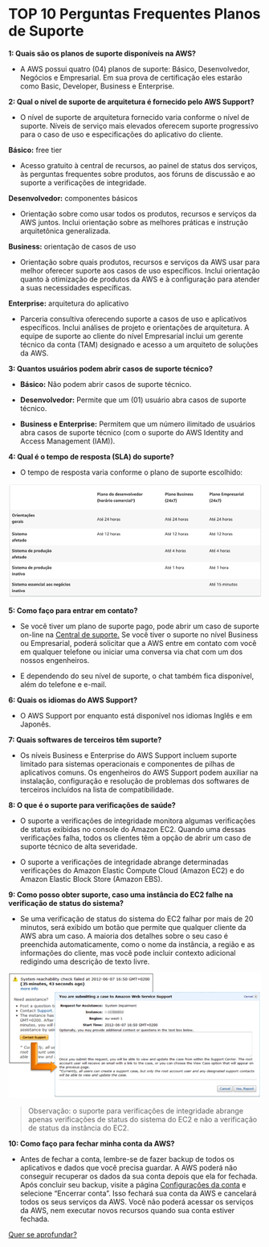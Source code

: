 # TOP 10 Perguntas Frequentes Planos de Suporte

__1: Quais são os planos de suporte disponíveis na AWS?__

* A AWS possui quatro (04) planos de suporte: Básico, Desenvolvedor, Negócios e Empresarial. Em sua prova de certificação eles estarão como Basic, Developer, Business e Enterprise.

__2: Qual o nível de suporte de arquitetura é fornecido pelo AWS Support?__

* O nível de suporte de arquitetura fornecido varia conforme o nível de suporte. Níveis de serviço mais elevados oferecem suporte progressivo para o caso de uso e especificações do aplicativo do cliente.

__Básico:__ free tier
* Acesso gratuito à central de recursos, ao painel de status dos serviços, às perguntas frequentes sobre produtos, aos fóruns de discussão e ao suporte a verificações de integridade.

__Desenvolvedor:__ componentes básicos
* Orientação sobre como usar todos os produtos, recursos e serviços da AWS juntos. Inclui orientação sobre as melhores práticas e instrução arquitetônica generalizada.

__Business:__ orientação de casos de uso
* Orientação sobre quais produtos, recursos e serviços da AWS usar para melhor oferecer suporte aos casos de uso específicos. Inclui orientação quanto à otimização de produtos da AWS e à configuração para atender a suas necessidades específicas.

__Enterprise:__ arquitetura do aplicativo
* Parceria consultiva oferecendo suporte a casos de uso e aplicativos específicos. Inclui análises de projeto e orientações de arquitetura. A equipe de suporte ao cliente do nível Empresarial inclui um gerente técnico da conta (TAM) designado e acesso a um arquiteto de soluções da AWS.

__3: Quantos usuários podem abrir casos de suporte técnico?__

* __Básico:__ Não podem abrir casos de suporte técnico.

* __Desenvolvedor:__ Permite que um (01) usuário abra casos de suporte técnico.

* __Business e Enterprise:__ Permitem que um número ilimitado de usuários abra casos de suporte técnico (com o suporte do AWS Identity and Access Management (IAM)).

__4: Qual é o tempo de resposta (SLA) do suporte?__

* O tempo de resposta varia conforme o plano de suporte escolhido:

![Ciclo de vida do Git](/assets/images/plano_suporte1.png "Ciclo de Vida do Git")

__5: Como faço para entrar em contato?__

* Se você tiver um plano de suporte pago, pode abrir um caso de suporte on-line na [Central de suporte.](https://console.aws.amazon.com/support/home#/) Se você tiver o suporte no nível Business ou Empresarial, poderá solicitar que a AWS entre em contato com você em qualquer telefone ou iniciar uma conversa via chat com um dos nossos engenheiros.

* E dependendo do seu nível de suporte, o chat também fica disponível, além do telefone e e-mail.

__6: Quais os idiomas do AWS Support?__

* O AWS Support por enquanto está disponível nos idiomas Inglês e em Japonês.

__7: Quais softwares de terceiros têm suporte?__

* Os níveis Business e Enterprise do AWS Support incluem suporte limitado para sistemas operacionais e componentes de pilhas de aplicativos comuns. Os engenheiros do AWS Support podem auxiliar na instalação, configuração e resolução de problemas dos softwares de terceiros incluídos na lista de compatibilidade.

__8: O que é o suporte para verificações de saúde?__

* O suporte a verificações de integridade monitora algumas verificações de status exibidas no console do Amazon EC2. Quando uma dessas verificações falha, todos os clientes têm a opção de abrir um caso de suporte técnico de alta severidade.

* O suporte a verificações de integridade abrange determinadas verificações do Amazon Elastic Compute Cloud (Amazon EC2) e do Amazon Elastic Block Store (Amazon EBS).

__9: Como posso obter suporte, caso uma instância do EC2 falhe na verificação de status do sistema?__

* Se uma verificação de status do sistema do EC2 falhar por mais de 20 minutos, será exibido um botão que permite que qualquer cliente da AWS abra um caso. A maioria dos detalhes sobre o seu caso é preenchida automaticamente, como o nome da instância, a região e as informações do cliente, mas você pode incluir contexto adicional redigindo uma descrição de texto livre.

![Ciclo de vida do Git](/assets/images/plano_suporte2.png "Suporte a Instancia")

> Observação: o suporte para verificações de integridade abrange apenas verificações de status do sistema do EC2 e não a verificação de status da instância do EC2.


__10: Como faço para fechar minha conta da AWS?__

* Antes de fechar a conta, lembre-se de fazer backup de todos os aplicativos e dados que você precisa guardar. A AWS poderá não conseguir recuperar os dados da sua conta depois que ela for fechada. Após concluir seu backup, visite a página [Configurações da conta](https://console.aws.amazon.com/billing/home?#/account) e selecione “Encerrar conta”. Isso fechará sua conta da AWS e cancelará todos os seus serviços da AWS. Você não poderá acessar os serviços da AWS, nem executar novos recursos quando sua conta estiver fechada.

[Quer se aprofundar?](https://aws.amazon.com/pt/faqs/)